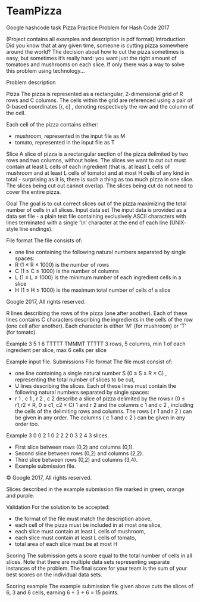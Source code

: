 # TeamPizza
Google hashcode task
Pizza
Practice Problem for Hash Code 2017

(Project contains all examples and description is pdf format)
Introduction
Did you know that at any given time, someone is cutting pizza somewhere around the world? The decision
about how to cut the pizza sometimes is easy, but sometimes it’s really hard: you want just the right amount
of tomatoes and mushrooms on each slice. If only there was a way to solve this problem using technology...

Problem description

Pizza
The pizza is represented as a rectangular, 2-dimensional grid of R rows and C columns. The cells within the
grid are referenced using a pair of 0-based coordinates [r, c] , denoting respectively the row and the
column of the cell.

Each cell of the pizza contains either:
 - mushroom, represented in the input file as M 
 - tomato, represented in the input file as T
 
Slice
A slice of pizza is a rectangular section of the pizza delimited by two rows and two columns, without holes.
The slices we want to cut out must contain at least L cells of each ingredient (that is, at least L cells of
mushroom and at least L cells of tomato) and at most H cells of any kind in total - surprising as it is, there is
such a thing as too much pizza in one slice.
The slices being cut out cannot overlap. The slices being cut do not need to cover the entire pizza.

Goal
The goal is to cut correct slices out of the pizza maximizing the total number of cells in all slices.
Input data set
The input data is provided as a data set file - a plain text file containing exclusively ASCII characters with
lines terminated with a single ‘\n’ character at the end of each line (UNIX- style line endings).

File format
The file consists of:
 - one line containing the following natural numbers separated by single spaces:
 - R (1 ≤ R ≤ 1000) is the number of rows
 - C (1 ≤ C ≤ 1000) is the number of columns
 - L (1 ≤ L ≤ 1000) is the minimum number of each ingredient cells in a slice
 - H (1 ≤ H ≤ 1000) is the maximum total number of cells of a slice
 
Google 2017, All rights reserved.
 
R lines describing the rows of the pizza (one after another). Each of these lines contains C
characters describing the ingredients in the cells of the row (one cell after another). Each character
is either ‘M’ (for mushroom) or ‘T’ (for tomato).

Example
3 5 1 6
TTTTT
TMMMT
TTTTT
3 rows, 5 columns, min 1 of each ingredient per slice, max 6 cells per slice

Example input file.
Submissions
File format
The file must consist of:
- one line containing a single natural number S (0 ≤ S ≤ R × C) , representing the total number of slices to be cut,
- U lines describing the slices. Each of these lines must contain the following natural numbers separated by single spaces:
-  r 1 , c 1 , r 2 , c 2 describe a slice of pizza delimited by the rows r (0 ≤ r1,r2 < R, 0 ≤ c1, c2 < C) 1 and r 2 and the columns c 1 and c 2 , including the cells of the delimiting rows and columns. The rows ( r 1 and r 2 ) can be given in any order. The columns ( c 1 and c 2 ) can be given in any order too.

Example
3
0 0 2 1
0 2 2 2
0 3 2 4
3 slices.
- First slice between rows (0,2) and columns (0,1).
- Second slice between rows (0,2) and columns (2,2).
- Third slice between rows (0,2) and columns (3,4).
- Example submission file.

© Google 2017, All rights reserved.

Slices described in the example submission file marked in green, orange and purple.

Validation
For the solution to be accepted:
- the format of the file must match the description above,
- each cell of the pizza must be included in at most one slice,
- each slice must contain at least L cells of mushroom,
- each slice must contain at least L cells of tomato,
- total area of each slice must be at most H

Scoring
The submission gets a score equal to the total number of cells in all slices.
Note that there are multiple data sets representing separate instances of the problem. The final
score for your team is the sum of your best scores on the individual data sets.

Scoring example
The example submission file given above cuts the slices of 6, 3 and 6 cells, earning 6 + 3 + 6 = 15 points.
